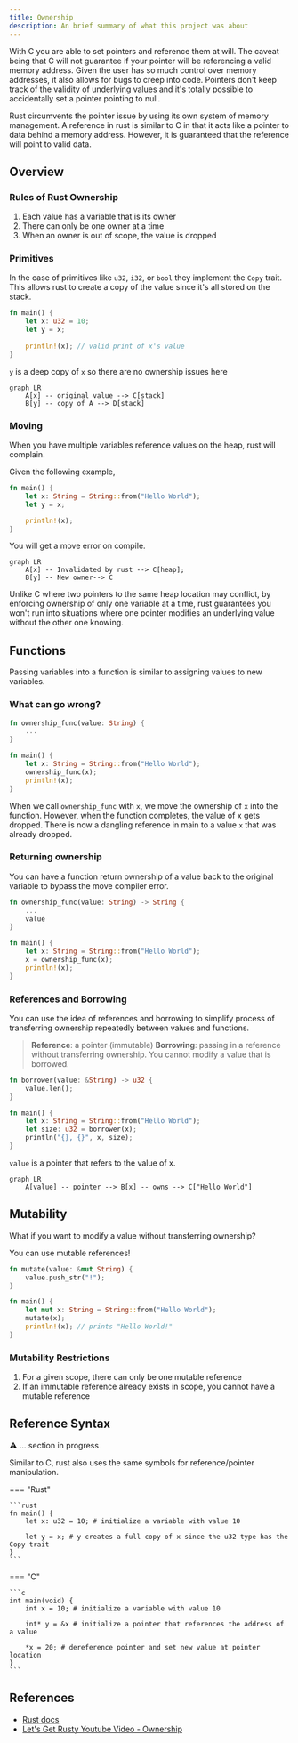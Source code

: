 ```yaml
---
title: Ownership
description: An brief summary of what this project was about
---
```


With C you are able to set pointers and reference them at will. The caveat being that C will not guarantee if your pointer will be referencing a valid memory address. Given the user has so much control over memory addresses, it also allows for bugs to creep into code. Pointers don't keep track of the validity of underlying values and it's totally possible to accidentally set a pointer pointing to null. 

Rust circumvents the pointer issue by using its own system of memory management. A reference in rust is similar to C in that it acts like a pointer to data behind a memory address. However, it is guaranteed that the reference will point to valid data. 

## Overview
### Rules of Rust Ownership
1. Each value has a variable that is its owner
2. There can only be one owner at a time
3. When an owner is out of scope, the value is dropped

### Primitives
In the case of primitives like `u32`, `i32`, or `bool` they implement the `Copy` trait. This allows rust to create a copy of the value since it's all stored on the stack. 

```rust
fn main() {
    let x: u32 = 10;
    let y = x;
    
    println!(x); // valid print of x's value
}
```

`y` is a deep copy of `x` so there are no ownership issues here

```mermaid
graph LR
    A[x] -- original value --> C[stack]
    B[y] -- copy of A --> D[stack]
```

### Moving
When you have multiple variables reference values on the heap, rust will complain. 

Given the following example, 

```rust
fn main() {
    let x: String = String::from("Hello World");
    let y = x;

    println!(x);
}
```
You will get a move error on compile.
```mermaid
graph LR
    A[x] -- Invalidated by rust --> C[heap]; 
    B[y] -- New owner--> C
```

Unlike C where two pointers to the same heap location may conflict, by enforcing ownership of only one variable at a time, rust guarantees you won't run into situations where one pointer modifies an underlying value without the other one knowing. 

## Functions
Passing variables into a function is similar to assigning values to new variables.

### What can go wrong?
```rust
fn ownership_func(value: String) {
    ...
}

fn main() {
    let x: String = String::from("Hello World");
    ownership_func(x);
    println!(x);
}
```
When we call `ownership_func` with `x`, we move the ownership of `x` into the function. However, when the function completes, the value of x gets dropped. There is now a dangling reference in main to a value `x` that was already dropped.

### Returning ownership
You can have a function return ownership of a value back to the original variable to bypass the move compiler error. 
```rust
fn ownership_func(value: String) -> String {
    ...
    value
}

fn main() {
    let x: String = String::from("Hello World");
    x = ownership_func(x);
    println!(x);
}
``` 

### References and Borrowing
You can use the idea of references and borrowing to simplify process of transferring ownership repeatedly between values and functions. 

> **Reference**: a pointer (immutable)
> **Borrowing**: passing in a reference without transferring ownership. You cannot modify a value that is borrowed. 

```rust 
fn borrower(value: &String) -> u32 {
    value.len();
}  

fn main() {
    let x: String = String::from("Hello World");
    let size: u32 = borrower(x);
    println("{}, {}", x, size);
}
```

`value` is a pointer that refers to the value of x. 

```mermaid
graph LR
    A[value] -- pointer --> B[x] -- owns --> C["Hello World"]
```

## Mutability
What if you want to modify a value without transferring ownership?

You can use mutable references!

```rust
fn mutate(value: &mut String) {
    value.push_str("!");
}

fn main() {
    let mut x: String = String::from("Hello World");
    mutate(x);
    println!(x); // prints "Hello World!"
}
```

### Mutability Restrictions
1. For a given scope, there can only be one mutable reference
2. If an immutable reference already exists in scope, you cannot have a mutable reference

## Reference Syntax
:warning: ... section in progress

Similar to C, rust also uses the same symbols for reference/pointer manipulation. 

=== "Rust"

    ```rust
    fn main() {
        let x: u32 = 10; # initialize a variable with value 10

        let y = x; # y creates a full copy of x since the u32 type has the Copy trait
    }
    ```

=== "C"

    ```c
    int main(void) {
        int x = 10; # initialize a variable with value 10

        int* y = &x # initialize a pointer that references the address of a value

        *x = 20; # dereference pointer and set new value at pointer location
    }
    ```

## References
* [Rust docs](https://doc.rust-lang.org/std/primitive.pointer.html)
* [Let's Get Rusty Youtube Video - Ownership](https://www.youtube.com/watch?v=VFIOSWy93H0)


